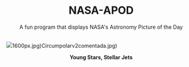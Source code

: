 <div align="center">
  <h1>
    NASA-APOD
  </h1>
</div>
  
<div align="center">
  A fun program that displays NASA's Astronomy Picture of the Day
</div>

<br>

![](https://apod.nasa.gov/apod/image/2307/HH46-47_JWST.jpg)1600px.jpg)Circumpolarv2comentada.jpg)

<p align = "center">
  <b>Young Stars, Stellar Jets</b>
</p>
